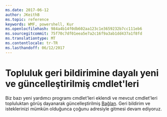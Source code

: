 ```yaml
---
ms.date: 2017-06-12
author: JKeithB
ms.topic: reference
keywords: WMF, powershell, Kur
ms.openlocfilehash: 984a4b14f0db602aa123c1e3659232b7cc111eb6
ms.sourcegitcommit: 75f70c7df01eea5e7a2c16f9a3ab1dd437a1f8fd
ms.translationtype: MT
ms.contentlocale: tr-TR
ms.lasthandoff: 06/12/2017
---
```

# <a name="new-and-updated-cmdlets-based-on-community-feedback"></a>Topluluk geri bildirimine dayalı yeni ve güncelleştirilmiş cmdlet'leri 
Biz bazı yeni yardımcı programı cmdlet'leri eklendi ve mevcut cmdlet'leri topluluktan görüş dayanarak güncelleştirilmiş [Bağlan](https://connect.microsoft.com/powershell). Geri bildirim ve isteklerinizi mümkün olduğunca çoğunu adresiyle gitmesi devam ediyoruz.

